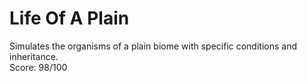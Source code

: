 # Life Of A Plain
Simulates the organisms of a plain biome with specific conditions and inheritance.\
Score: 98/100
